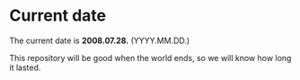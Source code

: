 # Current date

The current date is **2008.07.28.** (YYYY.MM.DD.)

This repository will be good when the world ends, so we will know how long it lasted.